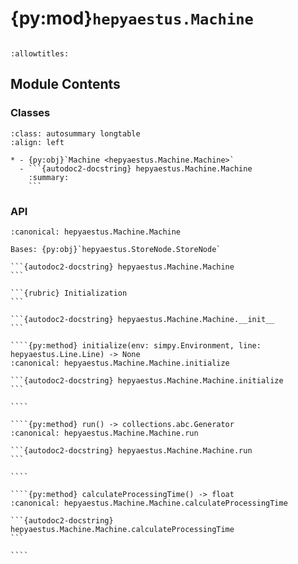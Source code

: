 # {py:mod}`hepyaestus.Machine`

```{py:module} hepyaestus.Machine
```

```{autodoc2-docstring} hepyaestus.Machine
:allowtitles:
```

## Module Contents

### Classes

````{list-table}
:class: autosummary longtable
:align: left

* - {py:obj}`Machine <hepyaestus.Machine.Machine>`
  - ```{autodoc2-docstring} hepyaestus.Machine.Machine
    :summary:
    ```
````

### API

`````{py:class} Machine(id: str, name: str, processingTime: hepyaestus.ProbDistribution.ProbDistribution, capacity: int = 1, priority: int = 0)
:canonical: hepyaestus.Machine.Machine

Bases: {py:obj}`hepyaestus.StoreNode.StoreNode`

```{autodoc2-docstring} hepyaestus.Machine.Machine
```

```{rubric} Initialization
```

```{autodoc2-docstring} hepyaestus.Machine.Machine.__init__
```

````{py:method} initialize(env: simpy.Environment, line: hepyaestus.Line.Line) -> None
:canonical: hepyaestus.Machine.Machine.initialize

```{autodoc2-docstring} hepyaestus.Machine.Machine.initialize
```

````

````{py:method} run() -> collections.abc.Generator
:canonical: hepyaestus.Machine.Machine.run

```{autodoc2-docstring} hepyaestus.Machine.Machine.run
```

````

````{py:method} calculateProcessingTime() -> float
:canonical: hepyaestus.Machine.Machine.calculateProcessingTime

```{autodoc2-docstring} hepyaestus.Machine.Machine.calculateProcessingTime
```

````

`````
